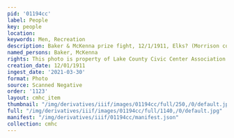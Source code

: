 ```yaml
---
pid: '01194cc'
label: People
key: people
location: 
keywords: Men, Recreation
description: Baker & McKenna prize fight, 12/1/1911, Elks? (Morrison collection)
named_persons: Baker, McKenna
rights: This photo is property of Lake County Civic Center Association.
creation_date: 12/01/1911
ingest_date: '2021-03-30'
format: Photo
source: Scanned Negative
order: '1123'
layout: cmhc_item
thumbnail: "/img/derivatives/iiif/images/01194cc/full/250,/0/default.jpg"
full: "/img/derivatives/iiif/images/01194cc/full/1140,/0/default.jpg"
manifest: "/img/derivatives/iiif/01194cc/manifest.json"
collection: cmhc
---
```


